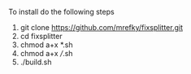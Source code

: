 To install do the following steps
1. git clone https://github.com/mrefky/fixsplitter.git
2. cd fixsplitter
3. chmod a+x *.sh
4. chmod a+x */*.sh
5. ./build.sh
